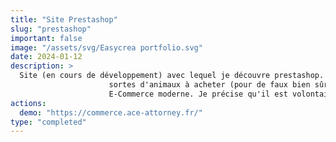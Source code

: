 ```yaml
---
title: "Site Prestashop"
slug: "prestashop"
important: false
image: "/assets/svg/Easycrea portfolio.svg"
date: 2024-01-12
description: >
  Site (en cours de développement) avec lequel je découvre prestashop. On peut y trouver toutes
                      sortes d'animaux à acheter (pour de faux bien sûr), avec toutes les fonctionnalités d'un site
                      E-Commerce moderne. Je précise qu'il est volontairement comique.
actions:
  demo: "https://commerce.ace-attorney.fr/"
type: "completed"
---
```

